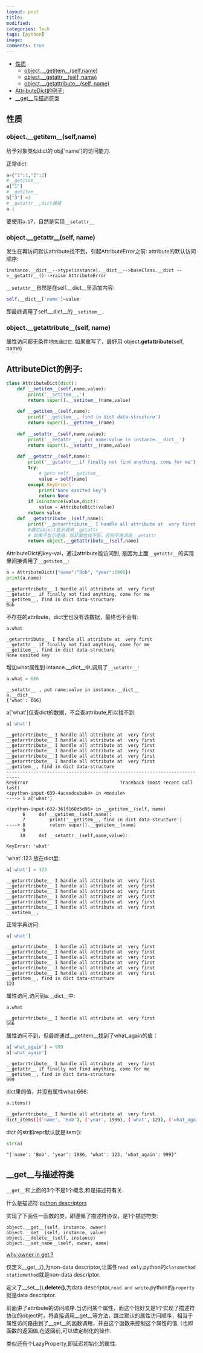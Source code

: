 ```yaml
---
layout: post
title:
modified:
categories: Tech
tags: [python]
image:
comments: true
---
```


<!-- TOC -->

- [性质](#性质)
    - [object.\_\_getitem\_\_(self,name)](#object\_\_getitem\_\_selfname)
    - [object.\_\_getattr\_\_(self, name)](#object\_\_getattr\_\_self-name)
    - [object.\_\_getattribute\_\_(self, name)](#object\_\_getattribute\_\_self-name)
- [AttributeDict的例子:](#attributedict的例子)
- [\_\_get\_\_与描述符类](#\_\_get\_\_与描述符类)

<!-- /TOC -->

## 性质


### object.\_\_getitem\_\_(self,name)

给予对象类似dict的 obj['name']的访问能力.

正常dict:
```py
a={"1":1,"2":2}
#__getitem__
a["1"]
#__getitem__
a["3"] =3 
#__getattr__,dict报错
a.1
```
要使用`a.1`?，自然是实现`__setattr__`

### object.\_\_getattr\_\_(self, name)
发生在再访问默认attribute找不到，引起AttributeError之前:
attribute的默认访问顺序:
```
instance.__dict__-->type(instance).__dict__-->baseClass.__dict -->__getattr__()-->raise AttributeError
```
`__setattr__`自然是在self.__dict__里添加内容:
```py
self.__dict__['name']=value
```
即最终调用了self.__dict__的`__setitem__`.

### object.\_\_getattribute\_\_(self, name)
属性访问都无条件地`先通过它`. 如果重写了，最好用 object.__getattribute__(self, name)


## AttributeDict的例子:

```py
class AttributeDict(dict):
    def __setitem__(self,name,value):
        print('__setitem__,')
        return super().__setitem__(name,value)
    
    def __getitem__(self,name):
        print('__getitem__, find in dict data-structure')
        return super().__getitem__(name)
    
    def __setattr__(self,name,value):
        print('__setattr__ , put name:value in instance.__dict__')
        return super().__setattr__(name,value)
        
    def __getattr__(self,name):
        print('__getattr__ if finally not find anything, come for me')
        try:
            # goto self.__getitem__
            value = self[name]
        except KeyError:
            print('None exsited key')
            return None
        if isinstance(value,dict):
            value = AttributeDict(value)
        return value
    def __getattribute__(self,name):
        print('__getarrtribute__ I handle all attribute at  very first')
        #通过object显示调用__getattr__
        # 如果不显示使用，除非属性找不到，否则不再调用__getattr__
        return object.__getattribute__(self,name)
```

AttributeDict的key-val，通过attribute能访问到, 是因为上面`__getattr__`的实现里间接调用了`__getitem__`:
```py
a = AttributeDict({"name":"Bob", "year":1986})
print(a.name)
```
```
__getarrtribute__ I handle all attribute at  very first
__getattr__ if finally not find anything, come for me
__getitem__, find in dict data-structure
Bob
```

不存在的attribute，dict里也没有该数据，最终也不会有:

```py
a.what
```
```
_getarrtribute__ I handle all attribute at  very first
__getattr__ if finally not find anything, come for me
__getitem__, find in dict data-structure
None exsited key
```
增加what属性到 intance.__dict__中,调用了`__setattr__`:

```py
a.what = 666
```
```
__setattr__ , put name:value in instance.__dict__
a.__dict__
{'what': 666}
```
a['what']仅查dict的数据，不会查attribute,所以找不到:
```py
a['what']
```
```
__getarrtribute__ I handle all attribute at  very first
__getarrtribute__ I handle all attribute at  very first
__getarrtribute__ I handle all attribute at  very first
__getarrtribute__ I handle all attribute at  very first
__getarrtribute__ I handle all attribute at  very first
__getarrtribute__ I handle all attribute at  very first
__getitem__, find in dict data-structure
---------------------------------------------------------------------------
KeyError                                  Traceback (most recent call last)
<ipython-input-639-4aceedcebab4> in <module>
----> 1 a['what']

<ipython-input-632-361f168d5d96> in __getitem__(self, name)
      6     def __getitem__(self,name):
      7         print('__getitem__, find in dict data-structure')
----> 8         return super().__getitem__(name)
      9 
     10     def __setattr__(self,name,value):

KeyError: 'what'

```

'what':123 放在dict里:
```py
a['what'] = 123
```
```
__getarrtribute__ I handle all attribute at  very first
__getarrtribute__ I handle all attribute at  very first
__getarrtribute__ I handle all attribute at  very first
__getarrtribute__ I handle all attribute at  very first
__getarrtribute__ I handle all attribute at  very first
__getarrtribute__ I handle all attribute at  very first
__setitem__,
```
正常字典访问:
```py
a['what']
```
```
__getarrtribute__ I handle all attribute at  very first
__getarrtribute__ I handle all attribute at  very first
__getarrtribute__ I handle all attribute at  very first
__getarrtribute__ I handle all attribute at  very first
__getarrtribute__ I handle all attribute at  very first
__getarrtribute__ I handle all attribute at  very first
__getitem__, find in dict data-structure
123
```
属性访问,访问到a.__dict__中:
```py
a.what
```
```
__getarrtribute__ I handle all attribute at  very first
666
```

属性访问不到，但最终通过__getitem__找到了what_again的值：
```py
a['what_again'] = 999
a['what_again'] 
```
```
__getarrtribute__ I handle all attribute at  very first
__getattr__ if finally not find anything, come for me
__getitem__, find in dict data-structure
999
```
dict里的值，并没有属性what:666:
```py
a.items()
```
```sh
__getarrtribute__ I handle all attribute at  very first
dict_items([('name', 'Bob'), ('year', 1986), ('what', 123), ('what_again', 999)])
```

dict 的str和repr默认就是item():
```py
str(a)
```
```
"{'name': 'Bob', 'year': 1986, 'what': 123, 'what_again': 999}"
```

## \_\_get\_\_与描述符类

`__get__`和上面的3个不是1个概念,和是描述符有关.

什么是描述符:[python descriptors](http://martyalchin.com/2007/nov/23/python-descriptors-part-1-of-2/)

实现了下面任一函数的类，即遵循了描述符协议，是1个描述符类:
```
object.__get__(self, instance, owner)
object.__set__(self, instance, value)
object.__delete__(self, instance)
object.__set_name__(self, owner, name)
```
[why owner in get ?](https://stackoverflow.com/questions/3798835/understanding-get-and-set-and-python-descriptors)

仅定义__get__(),为non-data descriptor,让属性`read only`.python的`classmethod staticmethod`就是non-data descriptor.

定义了__set__(),__delete()__,为data descriptor,`read and write`.python的`property`就是data descriptor.

前面讲了attribute的访问顺序.当访问某个属性，而这个恰好又是1个实现了描述符协议的object时，将直接调用__get__等方法，跳过默认的属性访问顺序，相当于属性访问路由到了__get__的函数调用，并由这个函数来控制这个属性的值（也即函数的返回值,在返回前,可以做定制化的操作.

类似还有个LazyProperty,即延迟初始化的属性.
